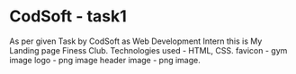 # CodSoft - task1

As per given Task by CodSoft as Web Development Intern this is My Landing page Finess Club.
Technologies used - HTML, CSS.
favicon - gym image
logo - png image
header image - png image.
